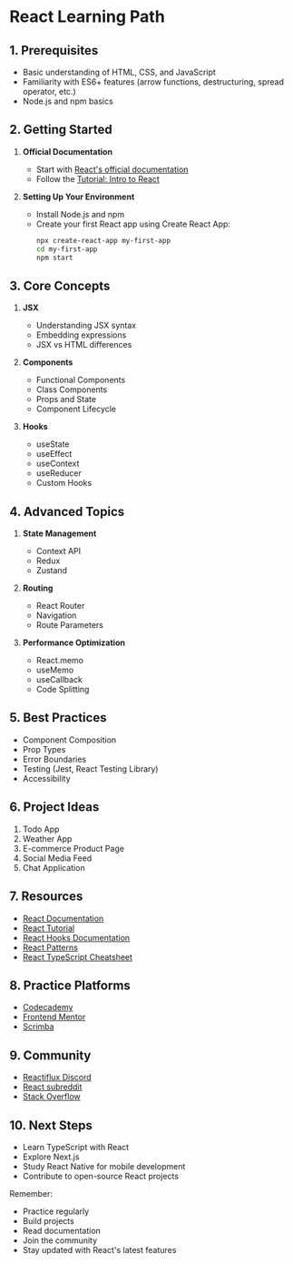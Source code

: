 # React Learning Path

## 1. Prerequisites
- Basic understanding of HTML, CSS, and JavaScript
- Familiarity with ES6+ features (arrow functions, destructuring, spread operator, etc.)
- Node.js and npm basics

## 2. Getting Started
1. **Official Documentation**
   - Start with [React's official documentation](https://reactjs.org/docs/getting-started.html)
   - Follow the [Tutorial: Intro to React](https://reactjs.org/tutorial/tutorial.html)

2. **Setting Up Your Environment**
   - Install Node.js and npm
   - Create your first React app using Create React App:
     ```bash
     npx create-react-app my-first-app
     cd my-first-app
     npm start
     ```

## 3. Core Concepts
1. **JSX**
   - Understanding JSX syntax
   - Embedding expressions
   - JSX vs HTML differences

2. **Components**
   - Functional Components
   - Class Components
   - Props and State
   - Component Lifecycle

3. **Hooks**
   - useState
   - useEffect
   - useContext
   - useReducer
   - Custom Hooks

## 4. Advanced Topics
1. **State Management**
   - Context API
   - Redux
   - Zustand

2. **Routing**
   - React Router
   - Navigation
   - Route Parameters

3. **Performance Optimization**
   - React.memo
   - useMemo
   - useCallback
   - Code Splitting

## 5. Best Practices
- Component Composition
- Prop Types
- Error Boundaries
- Testing (Jest, React Testing Library)
- Accessibility

## 6. Project Ideas
1. Todo App
2. Weather App
3. E-commerce Product Page
4. Social Media Feed
5. Chat Application

## 7. Resources
- [React Documentation](https://reactjs.org/docs/getting-started.html)
- [React Tutorial](https://reactjs.org/tutorial/tutorial.html)
- [React Hooks Documentation](https://reactjs.org/docs/hooks-intro.html)
- [React Patterns](https://reactpatterns.com/)
- [React TypeScript Cheatsheet](https://react-typescript-cheatsheet.netlify.app/)

## 8. Practice Platforms
- [Codecademy](https://www.codecademy.com/learn/react-101)
- [Frontend Mentor](https://www.frontendmentor.io/)
- [Scrimba](https://scrimba.com/learn/learnreact)

## 9. Community
- [Reactiflux Discord](https://www.reactiflux.com/)
- [React subreddit](https://www.reddit.com/r/reactjs/)
- [Stack Overflow](https://stackoverflow.com/questions/tagged/reactjs)

## 10. Next Steps
- Learn TypeScript with React
- Explore Next.js
- Study React Native for mobile development
- Contribute to open-source React projects

Remember:
- Practice regularly
- Build projects
- Read documentation
- Join the community
- Stay updated with React's latest features 